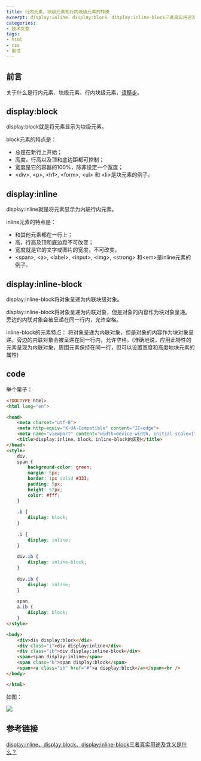 ```yaml
---
title: 行内元素、块级元素和行内块级元素的转换
excerpt: display:inline、display:block、display:inline-block三者真实用途及含义是什么
categories:
- 技术文章
tags:
- html
- css
- 面试
---
```


## 前言
关于什么是行内元素、块级元素、行内块级元素，[请移步](https://shuangxunian.gitee.io/2020/08/25/%E8%A1%8C%E5%86%85%E5%85%83%E7%B4%A0/)。

## display:block
display:block就是将元素显示为块级元素。

block元素的特点是：
- 总是在新行上开始；
- 高度，行高以及顶和底边距都可控制；
- 宽度是它的容器的100%，除非设定一个宽度；
- &lt;div&gt;, &lt;p&gt;, &lt;h1&gt;, &lt;form&gt;, &lt;ul&gt; 和 &lt;li&gt;是块元素的例子。

## display:inline
display:inline就是将元素显示为内联行内元素。

inline元素的特点是：
- 和其他元素都在一行上；
- 高，行高及顶和底边距不可改变；
- 宽度就是它的文字或图片的宽度，不可改变。
- &lt;span&gt;, &lt;a&gt;, &lt;label&gt;, &lt;input&gt;, &lt;img&gt;, &lt;strong&gt; 和&lt;em&gt;是inline元素的例子。

## display:inline-block
display:inline-block将对象呈递为内联块级对象。

display:inline-block将对象呈递为内联对象，但是对象的内容作为块对象呈递。旁边的内联对象会被呈递在同一行内，允许空格。

inline-block的元素特点：
将对象呈递为内联对象，但是对象的内容作为块对象呈递。旁边的内联对象会被呈递在同一行内，允许空格。(准确地说，应用此特性的元素呈现为内联对象，周围元素保持在同一行，但可以设置宽度和高度地块元素的属性)

## code
举个栗子：

```html
<!DOCTYPE html>
<html lang="en">

<head>
    <meta charset="utf-8">
    <meta http-equiv="X-UA-Compatible" content="IE=edge">
    <meta name="viewport" content="width=device-width, initial-scale=1">
    <title>display:inline、block、inline-block的区别</title>
</head>
<style>
    div,
    span {
        background-color: green;
        margin: 5px;
        border: 1px solid #333;
        padding: 5px;
        height: 52px;
        color: #fff;
    }
    
    .b {
        display: block;
    }
    
    .i {
        display: inline;
    }
    
    div.ib {
        display: inline-block;
    }
    
    div.ib {
        display: inline;
    }
    
    span,
    a.ib {
        display: block;
    }
</style>

<body>
    <div>div display:block</div>
    <div class="i">div display:inline</div>
    <div class="ib">div display:inline-block</div>
    <span>span display:inline</span>
    <span class="b">span display:block</span>
    <span><a class="ib" href="#">a display:block</a></span><br />
</body>

</html>
```

如图：

![](https://api2.mubu.com/v3/document_image/be50f56e-3606-4317-a7e5-1c9ac9c16048-3807603.jpg)

## 参考链接
[display:inline、display:block、display:inline-block三者真实用途及含义是什么？](https://blog.csdn.net/sinat_34719507/article/details/53512509)